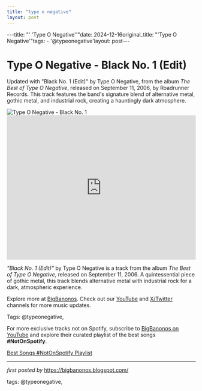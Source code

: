 ```yaml
---
title: "type o negative"
layout: post
---
```

---title: "' 'Type O Negative''"date: 2024-12-16original_title: "'Type O Negative'"tags:  - '@typeonegative'layout: post---<!-- Title of the Post --><h1 >Type O Negative - Black No. 1 (Edit)</h1> <!-- Introductory Text --><p >Updated with "Black No. 1 (Edit)" by Type O Negative, from the album *The Best of Type O Negative*, released on September 11, 2006, by Roadrunner Records. This track features the band's signature blend of alternative metal, gothic metal, and industrial rock, creating a hauntingly dark atmosphere.</p> <!-- Featured Image --><div > <img src="https://e.snmc.io/i/1200/s/5f486aa9a90a94f8494b366027192c4b/11643073" alt="Type O Negative - Black No. 1" /></div> <!-- YouTube Video Embed --><div > <iframe width="100%" height="385" src="https://www.youtube.com/embed/vFwYJYl5GUQ" title="Type O Negative - Black No. 1 (Little Miss Scare -All) [HD Remaster] [OFFICIAL VIDEO]" frameborder="0" allow="accelerometer; autoplay; clipboard-write; encrypted-media; gyroscope; picture-in-picture; web-share" referrerpolicy="strict-origin-when-cross-origin" allowfullscreen></iframe></div> <!-- Song Information --><div > <p><em>"Black No. 1 (Edit)"</em> by Type O Negative is a track from the album *The Best of Type O Negative*, released on September 11, 2006. A quintessential piece of gothic metal, this track blends alternative metal with industrial rock for a dark, atmospheric experience.</p></div> <!-- Footer Links --><div > <p>Explore more at <a href="https://bigbanonos.blogspot.com/" target="_blank">BigBanonos</a>. Check out our <a href="https://www.youtube.com/@BigBanonos" target="_blank">YouTube</a> and <a href="https://x.com/bigbanonos" target="_blank">X/Twitter</a> channels for more music updates.</p></div> <!-- Tags --><p >Tags: @typeonegative,</p><!--Subscribe and Playlist Links--><div>    <p>For more exclusive tracks not on Spotify, subscribe to <a href="https://www.youtube.com/@BigBanonos" target="_blank">BigBanonos on YouTube</a> and explore their curated playlist of the best songs <strong>#NotOnSpotify</strong>.</p>    <p><a href="https://www.youtube.com/playlist?list=PLtuNtuTatqI0kFahUCbtbfenC_ET5O_tr" target="_blank">Best Songs #NotOnSpotify Playlist<br /></a></p></div><hr /><p><em>first posted by</em> <a href="https://bigbanonos.blogspot.com/" rel="noopener" target="_new">https://bigbanonos.blogspot.com/</a></p><p>tags: @typeonegative,</p>